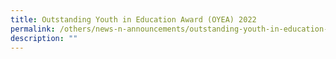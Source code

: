 ```yaml
---
title: Outstanding Youth in Education Award (OYEA) 2022
permalink: /others/news-n-announcements/outstanding-youth-in-education-award-oyea-2022/
description: ""
---
```

